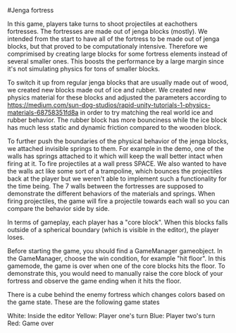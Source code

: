 #Jenga fortress

In this game, players take turns to shoot projectiles at eachothers fortresses. The fortresses are made out of jenga blocks (mostly). We intended from
the start to have all of the fortress to be made out of jenga blocks, but that proved to be computationaly intensive. Therefore we comprimised by creating large blocks for some fortress elements instead of several smaller ones. This boosts the performance by a large margin since it's not simulating physics for tons of smaller blocks. 

To switch it up from regular jenga blocks that are usually made out of wood, we created new blocks made out of ice and rubber. We created new physics material for these blocks and adjusted the parameters according to https://medium.com/sun-dog-studios/rapid-unity-tutorials-1-physics-materials-68758351fd8a in order to try matching the real world ice and rubber behavior. The rubber block has more bounciness while the ice block has much less static and dynamic friction compared to the wooden block. 

To further push the boundaries of the physical behavior of the jenga blocks, we attached invisible springs to them. For example in the demo, one of the walls has springs attached to it which will keep the wall better intact when firing at it. To fire projectiles at a wall press SPACE. We also wanted to have the walls act like some sort of a trampoline, which bounces the projectiles back at the player but we weren't able to implement such a functionality for the time being. The 7 walls between the fortresses are supposed to demonstrate the different behaviors of the materials and springs. When firing projectiles, the game will fire a projectile towards each wall so you can compare the behavior side by side. 

In terms of gameplay, each player has a "core block". When this blocks falls outside of a spherical boundary (which is visible in the editor), the player loses. 

Before starting the game, you should find a GameManager gameobject. In the GameManager, choose the win condition, for example "hit floor". In this gamemode, the game is over when one of the core blocks hits the floor. To demonstrate this, you would need to manually raise the core block of your fortress and observe the game ending when it hits the floor. 

There is a cube behind the enemy fortress which changes colors based on the game state. These are the following game states

White: Inside the editor
Yellow: Player one's turn 
Blue: Player two's turn
Red: Game over

##